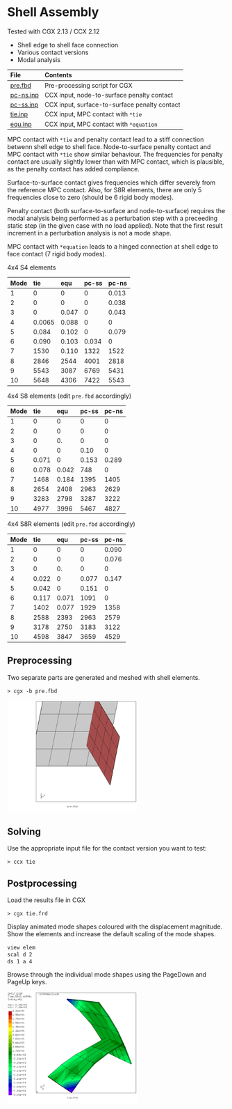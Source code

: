 # Shell Assembly
Tested with CGX 2.13 / CCX 2.12

+ Shell edge to shell face connection
+ Various contact versions
+ Modal analysis

| File                   | Contents                                      |
| :-------------         | :-------------                                |
| [pre.fbd](pre.fbd)     | Pre-processing script for CGX                 |
| [pc-ns.inp](pc-ns.inp) | CCX input, node-to-surface penalty contact |
| [pc-ss.inp](pc-ss.inp) | CCX input, surface-to-surface penalty contact |
| [tie.inp](tie.inp)     | CCX input, MPC contact with `*tie`            |
| [equ.inp](equ.inp)     | CCX input, MPC contact with `*equation`       |

MPC contact with  `*tie` and penalty contact lead to a stiff connection betwenn shell edge to shell face. Node-to-surface penalty contact and MPC contact with `*tie` show similar behaviour. The frequencies for penalty contact are usually slightly lower than with MPC contact, which is plausible, as the penalty contact has added compliance.

Surface-to-surface contact gives frequencies which differ severely from the reference MPC contact. Also, for S8R elements, there are only 5 frequencies close to zero (should be 6 rigid body modes).

Penalty contact (both surface-to-surface and node-to-surface) requires the modal analysis being performed as a perturbation step with a preceeding static step (in the given case with no load applied). Note that the first result increment in a perturbation analysis is not a mode shape.

MPC contact with `*equation` leads to a hinged connection at shell edge to face contact (7 rigid body modes).


4x4 S4 elements

| Mode  | tie   | equ    | pc-ss   | pc-ns
| :--   | :--   | :--    | :--     | :--
| 1     | 0     | 0      | 0       | 0.013
| 2     | 0     | 0      | 0       | 0.038
| 3     | 0     | 0.047  | 0       | 0.043
| 4     | 0.0065| 0.088  | 0       | 0
| 5     | 0.084 | 0.102  | 0       | 0.079
| 6     | 0.090 | 0.103  | 0.034   | 0
| 7     | 1530  | 0.110  | 1322    | 1522
| 8     | 2846  | 2544   | 4001    | 2818
| 9     | 5543  | 3087   | 6769    | 5431
| 10    | 5648  | 4306   | 7422    | 5543

4x4 S8 elements (edit `pre.fbd` accordingly)

| Mode  | tie   | equ    | pc-ss   | pc-ns
| :--   | :--   | :--    | :--     | :--
| 1     | 0     | 0      | 0       | 0
| 2     | 0     | 0      | 0       | 0
| 3     | 0     | 0.     | 0       | 0
| 4     | 0     | 0      | 0.10    | 0
| 5     | 0.071 | 0      | 0.153   | 0.289
| 6     | 0.078 | 0.042  | 748     | 0
| 7     | 1468  | 0.184  | 1395    | 1405
| 8     | 2654  | 2408   | 2963    | 2629
| 9     | 3283  | 2798   | 3287    | 3222
| 10    | 4977  | 3996   | 5467    | 4827

4x4 S8R elements (edit `pre.fbd` accordingly)

| Mode  | tie   | equ    | pc-ss   | pc-ns
| :--   | :--   | :--    | :--     | :--
| 1     | 0     | 0      | 0       | 0.090
| 2     | 0     | 0      | 0       | 0.076
| 3     | 0     | 0.     | 0       | 0
| 4     | 0.022 | 0      | 0.077   | 0.147
| 5     | 0.042 | 0      | 0.151   | 0
| 6     | 0.117 | 0.071  | 1091    | 0
| 7     | 1402  | 0.077  | 1929    | 1358
| 8     | 2588  | 2393   | 2963    | 2579
| 9     | 3178  | 2750   | 3183    | 3122
| 10    | 4598  | 3847   | 3659    | 4529


## Preprocessing
Two separate parts are generated and meshed with shell elements.
```
> cgx -b pre.fbd
```
<img src="model.png" width="300">

## Solving
Use the appropriate input file  for the contact version you want to test:
```
> ccx tie
```

## Postprocessing

Load the results file in CGX
```
> cgx tie.frd
```
Display animated mode shapes coloured with the displacement magnitude. Show the elements and increase the default scaling of the mode shapes.
```
view elem
scal d 2
ds 1 a 4
```
Browse through the individual mode shapes using the PageDown and PageUp keys.

<img src="mode9.png" width="300">
